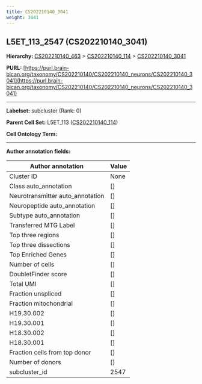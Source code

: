 ```yaml
---
title: CS202210140_3041
weight: 3041
---
```

## L5ET_113_2547 (CS202210140_3041)
<b>Hierarchy: </b>
[CS202210140_463](../CS202210140_463) >
[CS202210140_114](../CS202210140_114) >
[CS202210140_3041](../CS202210140_3041)

**PURL:** [https://purl.brain-bican.org/taxonomy/CS202210140/CS202210140_neurons/CS202210140_3041](https://purl.brain-bican.org/taxonomy/CS202210140/CS202210140_neurons/CS202210140_3041)

---


**Labelset:** subcluster (Rank: 0)

**Parent Cell Set:** L5ET_113 ([CS202210140_114](../CS202210140_114))



**Cell Ontology Term:** 

[MARKER GENES.]: #


---

[TRANSFERRED ANNOTATIONS.]: #


[AUTHOR ANNOTATION FIELDS.]: #


**Author annotation fields:**

| Author annotation | Value |
|-------------------|-------|
|Cluster ID|None|
|Class auto_annotation|[]|
|Neurotransmitter auto_annotation|[]|
|Neuropeptide auto_annotation|[]|
|Subtype auto_annotation|[]|
|Transferred MTG Label|[]|
|Top three regions|[]|
|Top three dissections|[]|
|Top Enriched Genes|[]|
|Number of cells|[]|
|DoubletFinder score|[]|
|Total UMI|[]|
|Fraction unspliced|[]|
|Fraction mitochondrial|[]|
|H19.30.002|[]|
|H19.30.001|[]|
|H18.30.002|[]|
|H18.30.001|[]|
|Fraction cells from top donor|[]|
|Number of donors|[]|
|subcluster_id|2547|
